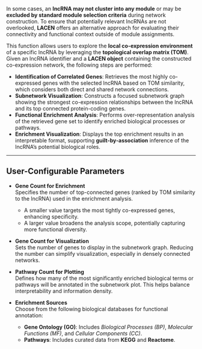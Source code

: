 In some cases, an **lncRNA may not cluster into any module** or may be **excluded by standard module selection criteria** during network construction. To ensure that potentially relevant lncRNAs are not overlooked, **LACEN** offers an alternative approach for evaluating their connectivity and functional context outside of module assignments.

This function allows users to explore the **local co-expression environment** of a specific lncRNA by leveraging the **topological overlap matrix (TOM)**. Given an lncRNA identifier and a **LACEN object** containing the constructed co-expression network, the following steps are performed:

- **Identification of Correlated Genes**: Retrieves the most highly co-expressed genes with the selected lncRNA based on TOM similarity, which considers both direct and shared network connections.
- **Subnetwork Visualization**: Constructs a focused subnetwork graph showing the strongest co-expression relationships between the lncRNA and its top connected protein-coding genes.
- **Functional Enrichment Analysis**: Performs over-representation analysis of the retrieved gene set to identify enriched biological processes or pathways.
- **Enrichment Visualization**: Displays the top enrichment results in an interpretable format, supporting **guilt-by-association** inference of the lncRNA’s potential biological roles.

---

## User-Configurable Parameters

- **Gene Count for Enrichment**  
  Specifies the number of top-connected genes (ranked by TOM similarity to the lncRNA) used in the enrichment analysis.  
  - A smaller value targets the most tightly co-expressed genes, enhancing specificity.  
  - A larger value broadens the analysis scope, potentially capturing more functional diversity.

- **Gene Count for Visualization**  
  Sets the number of genes to display in the subnetwork graph. Reducing the number can simplify visualization, especially in densely connected networks.


- **Pathway Count for Plotting**  
  Defines how many of the most significantly enriched biological terms or pathways will be annotated in the subnetwork plot. This helps balance interpretability and information density.

- **Enrichment Sources**  
  Choose from the following biological databases for functional annotation:  
  - **Gene Ontology (GO)**: Includes *Biological Processes (BP)*, *Molecular Functions (MF)*, and *Cellular Components (CC)*.  
  - **Pathways**: Includes curated data from **KEGG** and **Reactome**.